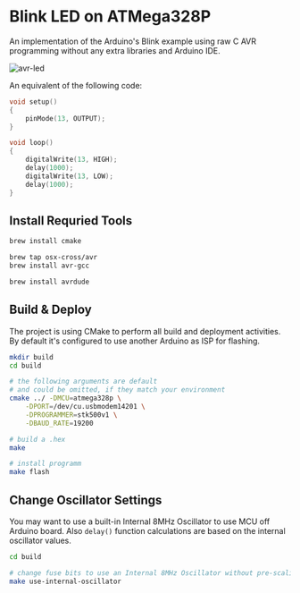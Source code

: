 
# Blink LED on ATMega328P

An implementation of the Arduino's Blink example using raw C AVR programming without any extra libraries and Arduino IDE.

![avr-led](https://github.com/frolovilya/avr-led/assets/271293/1bc8b3fa-d4a5-445d-996e-ee60f5a0bbb8)

An equivalent of the following code:

```c
void setup() 
{
    pinMode(13, OUTPUT);
}

void loop() 
{
    digitalWrite(13, HIGH);
    delay(1000);
    digitalWrite(13, LOW);
    delay(1000);
}
```

## Install Requried Tools

```sh
brew install cmake

brew tap osx-cross/avr
brew install avr-gcc

brew install avrdude
```

## Build & Deploy

The project is using CMake to perform all build and deployment activities. By default it's configured to use another Arduino as ISP for flashing.

```sh
mkdir build
cd build

# the following arguments are default 
# and could be omitted, if they match your environment
cmake ../ -DMCU=atmega328p \
    -DPORT=/dev/cu.usbmodem14201 \
    -DPROGRAMMER=stk500v1 \
    -DBAUD_RATE=19200

# build a .hex
make

# install programm
make flash
```

## Change Oscillator Settings
You may want to use a built-in Internal 8MHz Oscillator to use MCU off Arduino board. Also `delay()` function calculations are based on the internal oscillator values.

```sh
cd build

# change fuse bits to use an Internal 8MHz Oscillator without pre-scaling
make use-internal-oscillator
```
